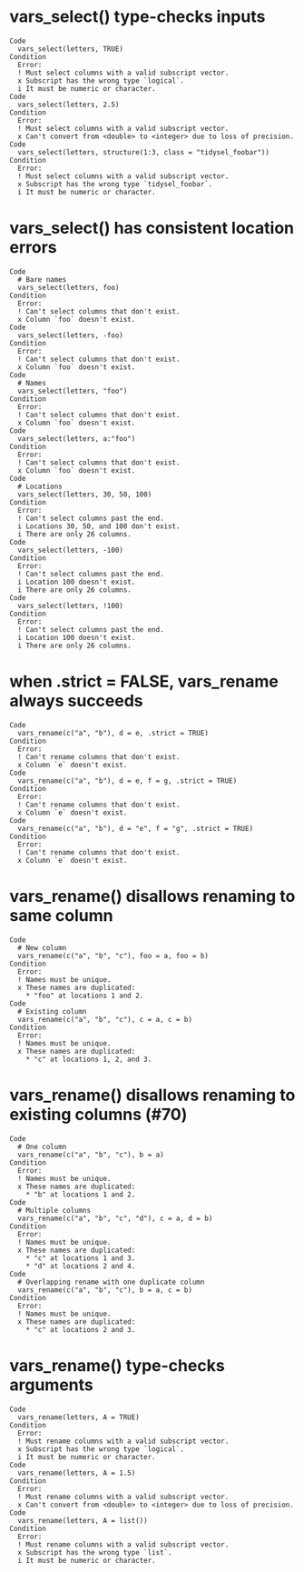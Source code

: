 # vars_select() type-checks inputs

    Code
      vars_select(letters, TRUE)
    Condition
      Error:
      ! Must select columns with a valid subscript vector.
      x Subscript has the wrong type `logical`.
      i It must be numeric or character.
    Code
      vars_select(letters, 2.5)
    Condition
      Error:
      ! Must select columns with a valid subscript vector.
      x Can't convert from <double> to <integer> due to loss of precision.
    Code
      vars_select(letters, structure(1:3, class = "tidysel_foobar"))
    Condition
      Error:
      ! Must select columns with a valid subscript vector.
      x Subscript has the wrong type `tidysel_foobar`.
      i It must be numeric or character.

# vars_select() has consistent location errors

    Code
      # Bare names
      vars_select(letters, foo)
    Condition
      Error:
      ! Can't select columns that don't exist.
      x Column `foo` doesn't exist.
    Code
      vars_select(letters, -foo)
    Condition
      Error:
      ! Can't select columns that don't exist.
      x Column `foo` doesn't exist.
    Code
      # Names
      vars_select(letters, "foo")
    Condition
      Error:
      ! Can't select columns that don't exist.
      x Column `foo` doesn't exist.
    Code
      vars_select(letters, a:"foo")
    Condition
      Error:
      ! Can't select columns that don't exist.
      x Column `foo` doesn't exist.
    Code
      # Locations
      vars_select(letters, 30, 50, 100)
    Condition
      Error:
      ! Can't select columns past the end.
      i Locations 30, 50, and 100 don't exist.
      i There are only 26 columns.
    Code
      vars_select(letters, -100)
    Condition
      Error:
      ! Can't select columns past the end.
      i Location 100 doesn't exist.
      i There are only 26 columns.
    Code
      vars_select(letters, !100)
    Condition
      Error:
      ! Can't select columns past the end.
      i Location 100 doesn't exist.
      i There are only 26 columns.

# when .strict = FALSE, vars_rename always succeeds

    Code
      vars_rename(c("a", "b"), d = e, .strict = TRUE)
    Condition
      Error:
      ! Can't rename columns that don't exist.
      x Column `e` doesn't exist.
    Code
      vars_rename(c("a", "b"), d = e, f = g, .strict = TRUE)
    Condition
      Error:
      ! Can't rename columns that don't exist.
      x Column `e` doesn't exist.
    Code
      vars_rename(c("a", "b"), d = "e", f = "g", .strict = TRUE)
    Condition
      Error:
      ! Can't rename columns that don't exist.
      x Column `e` doesn't exist.

# vars_rename() disallows renaming to same column

    Code
      # New column
      vars_rename(c("a", "b", "c"), foo = a, foo = b)
    Condition
      Error:
      ! Names must be unique.
      x These names are duplicated:
        * "foo" at locations 1 and 2.
    Code
      # Existing column
      vars_rename(c("a", "b", "c"), c = a, c = b)
    Condition
      Error:
      ! Names must be unique.
      x These names are duplicated:
        * "c" at locations 1, 2, and 3.

# vars_rename() disallows renaming to existing columns (#70)

    Code
      # One column
      vars_rename(c("a", "b", "c"), b = a)
    Condition
      Error:
      ! Names must be unique.
      x These names are duplicated:
        * "b" at locations 1 and 2.
    Code
      # Multiple columns
      vars_rename(c("a", "b", "c", "d"), c = a, d = b)
    Condition
      Error:
      ! Names must be unique.
      x These names are duplicated:
        * "c" at locations 1 and 3.
        * "d" at locations 2 and 4.
    Code
      # Overlapping rename with one duplicate column
      vars_rename(c("a", "b", "c"), b = a, c = b)
    Condition
      Error:
      ! Names must be unique.
      x These names are duplicated:
        * "c" at locations 2 and 3.

# vars_rename() type-checks arguments

    Code
      vars_rename(letters, A = TRUE)
    Condition
      Error:
      ! Must rename columns with a valid subscript vector.
      x Subscript has the wrong type `logical`.
      i It must be numeric or character.
    Code
      vars_rename(letters, A = 1.5)
    Condition
      Error:
      ! Must rename columns with a valid subscript vector.
      x Can't convert from <double> to <integer> due to loss of precision.
    Code
      vars_rename(letters, A = list())
    Condition
      Error:
      ! Must rename columns with a valid subscript vector.
      x Subscript has the wrong type `list`.
      i It must be numeric or character.

